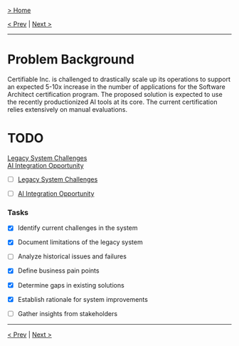 [> Home](../readme.md)

[< Prev](../3.Drivers-requirements/non-functional-requirements.md)  |  [Next >](legacy-system-challenges.md)

---

# Problem Background

Certifiable Inc. is challenged to drastically scale up its operations to support an expected 5-10x increase in the number of applications for the Software Architect certification program. The proposed solution is expected to use the recently productionized AI tools at its core. The current certification relies extensively on manual evaluations.


# TODO

[Legacy System Challenges](legacy-system-challenges.md)  
[AI Integration Opportunity](ai-integration-opportunity.md)

* [ ] [Legacy System Challenges](legacy-system-challenges.md#legacy-system-challenges)
* [ ] [AI Integration Opportunity](ai-integration-opportunity.md#ai-integration-opportunity)


### **Tasks**
* [X] Identify current challenges in the system
* [X] Document limitations of the legacy system
* [ ] Analyze historical issues and failures
* [X] Define business pain points
* [X] Determine gaps in existing solutions
* [X] Establish rationale for system improvements
* [ ] Gather insights from stakeholders


---

[< Prev](../3.Drivers-requirements/non-functional-requirements.md)  |  [Next >](legacy-system-challenges.md)
